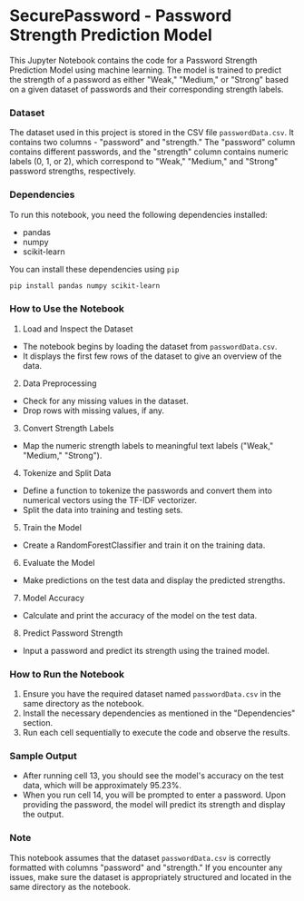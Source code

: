 # SecurePassword - Password Strength Prediction Model

This Jupyter Notebook contains the code for a Password Strength Prediction Model using machine learning. The model is trained to predict the strength of a password as either "Weak," "Medium," or "Strong" based on a given dataset of passwords and their corresponding strength labels.

### Dataset

The dataset used in this project is stored in the CSV file `passwordData.csv`. It contains two columns - "password" and "strength." The "password" column contains different passwords, and the "strength" column contains numeric labels (0, 1, or 2), which correspond to "Weak," "Medium," and "Strong" password strengths, respectively.

### Dependencies

To run this notebook, you need the following dependencies installed:

- pandas
- numpy
- scikit-learn

You can install these dependencies using `pip`

```bash
pip install pandas numpy scikit-learn
```

### How to Use the Notebook

1. Load and Inspect the Dataset

- The notebook begins by loading the dataset from `passwordData.csv`.
- It displays the first few rows of the dataset to give an overview of the data.

2. Data Preprocessing

- Check for any missing values in the dataset.
- Drop rows with missing values, if any.

3. Convert Strength Labels

- Map the numeric strength labels to meaningful text labels ("Weak," "Medium," "Strong").

4. Tokenize and Split Data

- Define a function to tokenize the passwords and convert them into numerical vectors using the TF-IDF vectorizer.
- Split the data into training and testing sets.

5. Train the Model

- Create a RandomForestClassifier and train it on the training data.

6. Evaluate the Model

- Make predictions on the test data and display the predicted strengths.

7. Model Accuracy

- Calculate and print the accuracy of the model on the test data.

8. Predict Password Strength

- Input a password and predict its strength using the trained model.

### How to Run the Notebook

1. Ensure you have the required dataset named `passwordData.csv` in the same directory as the notebook.
2. Install the necessary dependencies as mentioned in the "Dependencies" section.
3. Run each cell sequentially to execute the code and observe the results.

### Sample Output

- After running cell 13, you should see the model's accuracy on the test data, which will be approximately 95.23%.
- When you run cell 14, you will be prompted to enter a password. Upon providing the password, the model will predict its strength and display the output.

### Note

This notebook assumes that the dataset `passwordData.csv` is correctly formatted with columns "password" and "strength." If you encounter any issues, make sure the dataset is appropriately structured and located in the same directory as the notebook.
